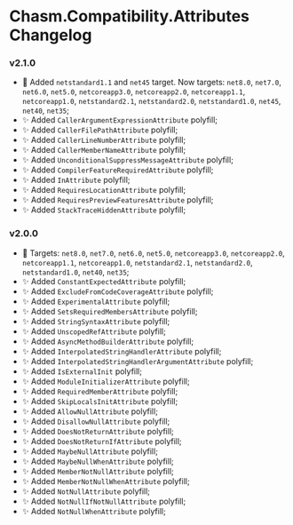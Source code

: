 # Chasm.Compatibility.Attributes Changelog

### v2.1.0
- 🧩 Added `netstandard1.1` and `net45` target. Now targets: `net8.0`, `net7.0`, `net6.0`, `net5.0`, `netcoreapp3.0`, `netcoreapp2.0`, `netcoreapp1.1`, `netcoreapp1.0`, `netstandard2.1`, `netstandard2.0`, `netstandard1.0`, `net45`, `net40`, `net35`;
- ✨ Added `CallerArgumentExpressionAttribute` polyfill;
- ✨ Added `CallerFilePathAttribute` polyfill;
- ✨ Added `CallerLineNumberAttribute` polyfill;
- ✨ Added `CallerMemberNameAttribute` polyfill;
- ✨ Added `UnconditionalSuppressMessageAttribute` polyfill;
- ✨ Added `CompilerFeatureRequiredAttribute` polyfill;
- ✨ Added `InAttribute` polyfill;
- ✨ Added `RequiresLocationAttribute` polyfill;
- ✨ Added `RequiresPreviewFeaturesAttribute` polyfill;
- ✨ Added `StackTraceHiddenAttribute` polyfill;

### v2.0.0
- 🧩 Targets: `net8.0`, `net7.0`, `net6.0`, `net5.0`, `netcoreapp3.0`, `netcoreapp2.0`, `netcoreapp1.1`, `netcoreapp1.0`, `netstandard2.1`, `netstandard2.0`, `netstandard1.0`, `net40`, `net35`;
- ✨ Added `ConstantExpectedAttribute` polyfill;
- ✨ Added `ExcludeFromCodeCoverageAttribute` polyfill;
- ✨ Added `ExperimentalAttribute` polyfill;
- ✨ Added `SetsRequiredMembersAttribute` polyfill;
- ✨ Added `StringSyntaxAttribute` polyfill;
- ✨ Added `UnscopedRefAttribute` polyfill;
- ✨ Added `AsyncMethodBuilderAttribute` polyfill;
- ✨ Added `InterpolatedStringHandlerAttribute` polyfill;
- ✨ Added `InterpolatedStringHandlerArgumentAttribute` polyfill;
- ✨ Added `IsExternalInit` polyfill;
- ✨ Added `ModuleInitializerAttribute` polyfill;
- ✨ Added `RequiredMemberAttribute` polyfill;
- ✨ Added `SkipLocalsInitAttribute` polyfill;
- ✨ Added `AllowNullAttribute` polyfill;
- ✨ Added `DisallowNullAttribute` polyfill;
- ✨ Added `DoesNotReturnAttribute` polyfill;
- ✨ Added `DoesNotReturnIfAttribute` polyfill;
- ✨ Added `MaybeNullAttribute` polyfill;
- ✨ Added `MaybeNullWhenAttribute` polyfill;
- ✨ Added `MemberNotNullAttribute` polyfill;
- ✨ Added `MemberNotNullWhenAttribute` polyfill;
- ✨ Added `NotNullAttribute` polyfill;
- ✨ Added `NotNullIfNotNullAttribute` polyfill;
- ✨ Added `NotNullWhenAttribute` polyfill;
